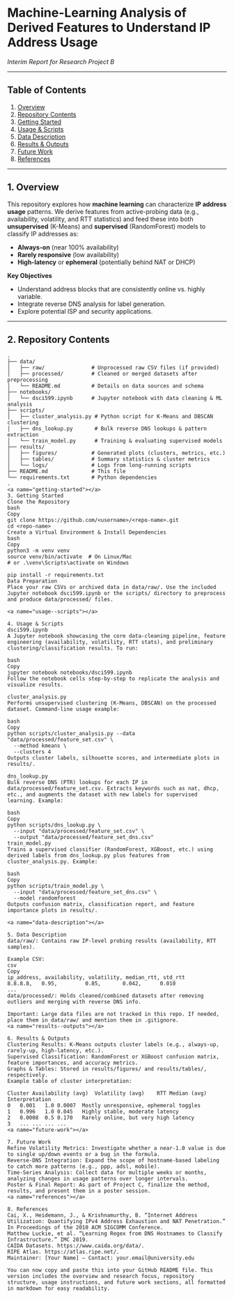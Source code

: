 # **Machine-Learning Analysis of Derived Features to Understand IP Address Usage**  
*Interim Report for Research Project B*

---

## **Table of Contents**
1. [Overview](#overview)  
2. [Repository Contents](#repository-contents)  
3. [Getting Started](#getting-started)  
4. [Usage & Scripts](#usage--scripts)  
5. [Data Description](#data-description)  
6. [Results & Outputs](#results--outputs)  
7. [Future Work](#future-work)  
8. [References](#references)

---

<a name="overview"></a>
## **1. Overview**
This repository explores how **machine learning** can characterize **IP address usage** patterns. We derive features from active-probing data (e.g., availability, volatility, and RTT statistics) and feed these into both **unsupervised** (K-Means) and **supervised** (RandomForest) models to classify IP addresses as:
- **Always-on** (near 100% availability)
- **Rarely responsive** (low availability)
- **High-latency** or **ephemeral** (potentially behind NAT or DHCP)

**Key Objectives**  
- Understand address blocks that are consistently online vs. highly variable.  
- Integrate reverse DNS analysis for label generation.  
- Explore potential ISP and security applications.

---

<a name="repository-contents"></a>
## **2. Repository Contents**
```plaintext
.
├── data/
│   ├── raw/               # Unprocessed raw CSV files (if provided)
│   ├── processed/         # Cleaned or merged datasets after preprocessing
│   └── README.md          # Details on data sources and schema
├── notebooks/
│   └── dsci599.ipynb      # Jupyter notebook with data cleaning & ML analysis
├── scripts/
│   ├── cluster_analysis.py # Python script for K-Means and DBSCAN clustering
│   ├── dns_lookup.py       # Bulk reverse DNS lookups & pattern extraction
│   └── train_model.py      # Training & evaluating supervised models
├── results/
│   ├── figures/           # Generated plots (clusters, metrics, etc.)
│   ├── tables/            # Summary statistics & cluster metrics
│   └── logs/              # Logs from long-running scripts
├── README.md              # This file
└── requirements.txt       # Python dependencies
.
<a name="getting-started"></a>
3. Getting Started
Clone the Repository
bash
Copy
git clone https://github.com/<username>/<repo-name>.git
cd <repo-name>
Create a Virtual Environment & Install Dependencies
bash
Copy
python3 -m venv venv
source venv/bin/activate  # On Linux/Mac
# or .\venv\Scripts\activate on Windows

pip install -r requirements.txt
Data Preparation
Place your raw CSVs or archived data in data/raw/. Use the included Jupyter notebook dsci599.ipynb or the scripts/ directory to preprocess and produce data/processed/ files.

<a name="usage--scripts"></a>

4. Usage & Scripts
dsci599.ipynb
A Jupyter notebook showcasing the core data-cleaning pipeline, feature engineering (availability, volatility, RTT stats), and preliminary clustering/classification results. To run:

bash
Copy
jupyter notebook notebooks/dsci599.ipynb
Follow the notebook cells step-by-step to replicate the analysis and visualize results.

cluster_analysis.py
Performs unsupervised clustering (K-Means, DBSCAN) on the processed dataset. Command-line usage example:

bash
Copy
python scripts/cluster_analysis.py --data "data/processed/feature_set.csv" \
  --method kmeans \
  --clusters 4
Outputs cluster labels, silhouette scores, and intermediate plots in results/.

dns_lookup.py
Bulk reverse DNS (PTR) lookups for each IP in data/processed/feature_set.csv. Extracts keywords such as nat, dhcp, etc., and augments the dataset with new labels for supervised learning. Example:

bash
Copy
python scripts/dns_lookup.py \
  --input "data/processed/feature_set.csv" \
  --output "data/processed/feature_set_dns.csv"
train_model.py
Trains a supervised classifier (RandomForest, XGBoost, etc.) using derived labels from dns_lookup.py plus features from cluster_analysis.py. Example:

bash
Copy
python scripts/train_model.py \
  --input "data/processed/feature_set_dns.csv" \
  --model randomforest
Outputs confusion matrix, classification report, and feature importance plots in results/.

<a name="data-description"></a>

5. Data Description
data/raw/: Contains raw IP-level probing results (availability, RTT samples).

Example CSV:
csv
Copy
ip_address, availability, volatility, median_rtt, std_rtt
8.8.8.8,   0.95,         0.85,       0.042,      0.010
...
data/processed/: Holds cleaned/combined datasets after removing outliers and merging with reverse DNS info.

Important: Large data files are not tracked in this repo. If needed, place them in data/raw/ and mention them in .gitignore.
<a name="results--outputs"></a>

6. Results & Outputs
Clustering Results: K-Means outputs cluster labels (e.g., always-up, rarely-up, high-latency, etc.).
Supervised Classification: RandomForest or XGBoost confusion matrix, feature importances, and accuracy metrics.
Graphs & Tables: Stored in results/figures/ and results/tables/, respectively.
Example table of cluster interpretation:

Cluster	Availability (avg)	Volatility (avg)	RTT Median (avg)	Interpretation
0	0.001	1.0	0.0007	Mostly unresponsive, ephemeral toggles
1	0.996	1.0	0.045	Highly stable, moderate latency
2	0.0008	0.5	0.170	Rarely online, but very high latency
3	...	...	...	...
<a name="future-work"></a>

7. Future Work
Refine Volatility Metrics: Investigate whether a near-1.0 value is due to single up/down events or a bug in the formula.
Reverse-DNS Integration: Expand the scope of hostname-based labeling to catch more patterns (e.g., ppp, adsl, mobile).
Time-Series Analysis: Collect data for multiple weeks or months, analyzing changes in usage patterns over longer intervals.
Poster & Final Report: As part of Project C, finalize the method, results, and present them in a poster session.
<a name="references"></a>

8. References
Cai, X., Heidemann, J., & Krishnamurthy, B. “Internet Address Utilization: Quantifying IPv4 Address Exhaustion and NAT Penetration.” In Proceedings of the 2010 ACM SIGCOMM Conference.
Matthew Luckie, et al. “Learning Regex from DNS Hostnames to Classify Infrastructure.” IMC 2019.
CAIDA Datasets. https://www.caida.org/data/.
RIPE Atlas. https://atlas.ripe.net/.
Maintainer: [Your Name] – Contact: your.email@university.edu

You can now copy and paste this into your GitHub README file. This version includes the overview and research focus, repository structure, usage instructions, and future work sections, all formatted in markdown for easy readability.



